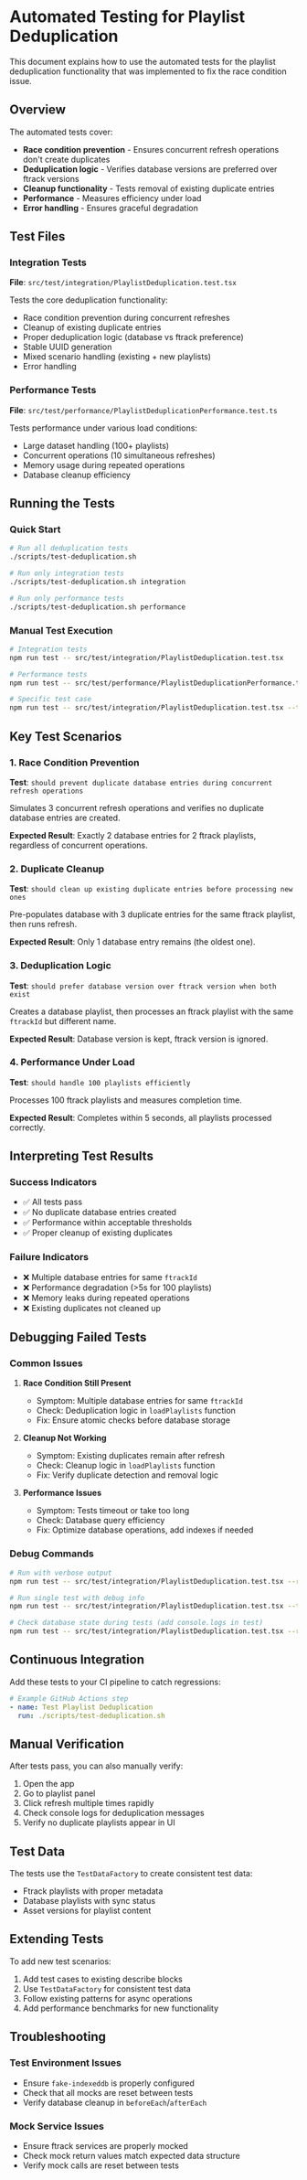 # Automated Testing for Playlist Deduplication

This document explains how to use the automated tests for the playlist deduplication functionality that was implemented to fix the race condition issue.

## Overview

The automated tests cover:
- **Race condition prevention** - Ensures concurrent refresh operations don't create duplicates
- **Deduplication logic** - Verifies database versions are preferred over ftrack versions
- **Cleanup functionality** - Tests removal of existing duplicate entries
- **Performance** - Measures efficiency under load
- **Error handling** - Ensures graceful degradation

## Test Files

### Integration Tests
**File**: `src/test/integration/PlaylistDeduplication.test.tsx`

Tests the core deduplication functionality:
- Race condition prevention during concurrent refreshes
- Cleanup of existing duplicate entries
- Proper deduplication logic (database vs ftrack preference)
- Stable UUID generation
- Mixed scenario handling (existing + new playlists)
- Error handling

### Performance Tests
**File**: `src/test/performance/PlaylistDeduplicationPerformance.test.ts`

Tests performance under various load conditions:
- Large dataset handling (100+ playlists)
- Concurrent operations (10 simultaneous refreshes)
- Memory usage during repeated operations
- Database cleanup efficiency

## Running the Tests

### Quick Start
```bash
# Run all deduplication tests
./scripts/test-deduplication.sh

# Run only integration tests
./scripts/test-deduplication.sh integration

# Run only performance tests
./scripts/test-deduplication.sh performance
```

### Manual Test Execution
```bash
# Integration tests
npm run test -- src/test/integration/PlaylistDeduplication.test.tsx

# Performance tests
npm run test -- src/test/performance/PlaylistDeduplicationPerformance.test.ts

# Specific test case
npm run test -- src/test/integration/PlaylistDeduplication.test.tsx --testNamePattern="race condition"
```

## Key Test Scenarios

### 1. Race Condition Prevention
**Test**: `should prevent duplicate database entries during concurrent refresh operations`

Simulates 3 concurrent refresh operations and verifies no duplicate database entries are created.

**Expected Result**: Exactly 2 database entries for 2 ftrack playlists, regardless of concurrent operations.

### 2. Duplicate Cleanup
**Test**: `should clean up existing duplicate entries before processing new ones`

Pre-populates database with 3 duplicate entries for the same ftrack playlist, then runs refresh.

**Expected Result**: Only 1 database entry remains (the oldest one).

### 3. Deduplication Logic
**Test**: `should prefer database version over ftrack version when both exist`

Creates a database playlist, then processes an ftrack playlist with the same `ftrackId` but different name.

**Expected Result**: Database version is kept, ftrack version is ignored.

### 4. Performance Under Load
**Test**: `should handle 100 playlists efficiently`

Processes 100 ftrack playlists and measures completion time.

**Expected Result**: Completes within 5 seconds, all playlists processed correctly.

## Interpreting Test Results

### Success Indicators
- ✅ All tests pass
- ✅ No duplicate database entries created
- ✅ Performance within acceptable thresholds
- ✅ Proper cleanup of existing duplicates

### Failure Indicators
- ❌ Multiple database entries for same `ftrackId`
- ❌ Performance degradation (>5s for 100 playlists)
- ❌ Memory leaks during repeated operations
- ❌ Existing duplicates not cleaned up

## Debugging Failed Tests

### Common Issues

1. **Race Condition Still Present**
   - Symptom: Multiple database entries for same `ftrackId`
   - Check: Deduplication logic in `loadPlaylists` function
   - Fix: Ensure atomic checks before database storage

2. **Cleanup Not Working**
   - Symptom: Existing duplicates remain after refresh
   - Check: Cleanup logic in `loadPlaylists` function
   - Fix: Verify duplicate detection and removal logic

3. **Performance Issues**
   - Symptom: Tests timeout or take too long
   - Check: Database query efficiency
   - Fix: Optimize database operations, add indexes if needed

### Debug Commands
```bash
# Run with verbose output
npm run test -- src/test/integration/PlaylistDeduplication.test.tsx --reporter=verbose

# Run single test with debug info
npm run test -- src/test/integration/PlaylistDeduplication.test.tsx --testNamePattern="race condition" --reporter=verbose

# Check database state during tests (add console.logs in test)
npm run test -- src/test/integration/PlaylistDeduplication.test.tsx --reporter=verbose --no-coverage
```

## Continuous Integration

Add these tests to your CI pipeline to catch regressions:

```yaml
# Example GitHub Actions step
- name: Test Playlist Deduplication
  run: ./scripts/test-deduplication.sh
```

## Manual Verification

After tests pass, you can also manually verify:

1. Open the app
2. Go to playlist panel
3. Click refresh multiple times rapidly
4. Check console logs for deduplication messages
5. Verify no duplicate playlists appear in UI

## Test Data

The tests use the `TestDataFactory` to create consistent test data:
- Ftrack playlists with proper metadata
- Database playlists with sync status
- Asset versions for playlist content

## Extending Tests

To add new test scenarios:

1. Add test cases to existing describe blocks
2. Use `TestDataFactory` for consistent test data
3. Follow existing patterns for async operations
4. Add performance benchmarks for new functionality

## Troubleshooting

### Test Environment Issues
- Ensure `fake-indexeddb` is properly configured
- Check that all mocks are reset between tests
- Verify database cleanup in `beforeEach`/`afterEach`

### Mock Service Issues
- Ensure ftrack services are properly mocked
- Check mock return values match expected data structure
- Verify mock calls are reset between tests